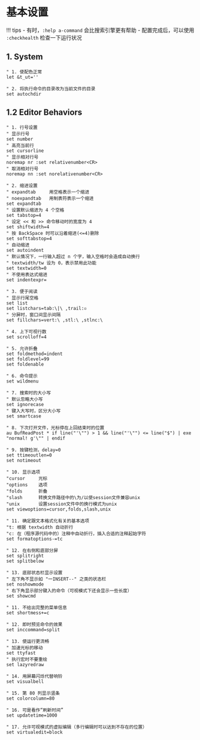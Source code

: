 # 基本设置

!!! tips
    - 有时，`:help a-command` 会比搜索引擎更有帮助
    - 配置完成后，可以使用 `:checkhealth` 检查一下运行状况

## 1. System

    " 1. 使配色正常
    let &t_ut=''
    
    " 2. 将执行命令的目录改为当前文件的目录
    set autochdir

## 1.2 Editor Behaviors

    " 1. 行号设置
    " 显示行号
    set number
    " 高亮当前行
    set cursorline
    " 显示相对行号
    noremap nr :set relativenumber<CR>
    " 取消相对行号
    noremap nn :set norelativenumber<CR>
    
    " 2. 缩进设置
    " expandtab     用空格表示一个缩进
    " noexpandtab   用制表符表示一个缩进
    set expandtab
    " 设置默认缩进为 4 个空格
    set tabstop=4
    " 设定 << 和 >> 命令移动时的宽度为 4
    set shiftwidth=4
    " 按 BackSpace 时可以沿着缩进(<=4)删除
    set softtabstop=4
    " 自动缩进
    set autoindent
    " 默认情况下，一行输入超过 n 个字，输入空格时会造成自动换行
    " textwidth/tw 设为 0，表示禁用此功能
    set textwidth=0
    " 不使用表达式缩进
    set indentexpr=
    
    " 3. 便于阅读
    " 显示行尾空格
    set list
    set listchars=tab:\|\ ,trail:▫
    " 分屏时，窗口间显示间隔
    set fillchars=vert:\ ,stl:\ ,stlnc:\
    
    " 4. 上下可视行数
    set scrolloff=4
    
    " 5. 允许折叠
    set foldmethod=indent
    set foldlevel=99
    set foldenable
    
    " 6. 命令提示
    set wildmenu
    
    " 7. 搜索时的大小写
    " 默认忽略大小写
    set ignorecase
    " 键入大写时，区分大小写
    set smartcase
    
    " 8. 下次打开文件，光标停在上回结束时的位置
    au BufReadPost * if line("'\"") > 1 && line("'\"") <= line("$") | exe "normal! g'\"" | endif
    
    " 9. 按键检测，delay=0
    set ttimeoutlen=0
    set notimeout
    
    " 10. 显示选项
    "cursor     光标
    "options    选项
    "folds      折叠
    "slash      转换文件路径中的\为/以使session文件兼容unix
    "unix       设置session文件中的换行模式为unix
    set viewoptions=cursor,folds,slash,unix
    
    " 11. 确定跟文本格式化有关的基本选项
    "t: 根据 textwidth 自动折行
    "c: 在（程序源代码中的）注释中自动折行，插入合适的注释起始字符
    set formatoptions-=tc
    
    " 12. 在右侧和底部分屏
    set splitright
    set splitbelow
    
    " 13. 底部状态栏显示设置
    " 左下角不显示如 "一INSERT--" 之类的状态栏
    set noshowmode
    " 右下角显示部分键入的命令（可视模式下还会显示一些长度）
    set showcmd
    
    " 11. 不给出完整的菜单信息
    set shortmess+=c

    " 12. 即时预览命令的效果
    set inccommand=split
    
    " 13. 使运行更流畅
    " 加速光标的移动
    set ttyfast
    " 执行宏时不要重绘
    set lazyredraw
    
    " 14. 用屏幕闪烁代替响铃
    set visualbell
    
    " 15. 第 80 列显示竖条
    set colorcolumn=80
    
    " 16. 可是看作“刷新时间”
    set updatetime=1000
    
    " 17. 允许可视模式的虚拟编辑（多行编辑时可以达到不存在的位置）
    set virtualedit=block
